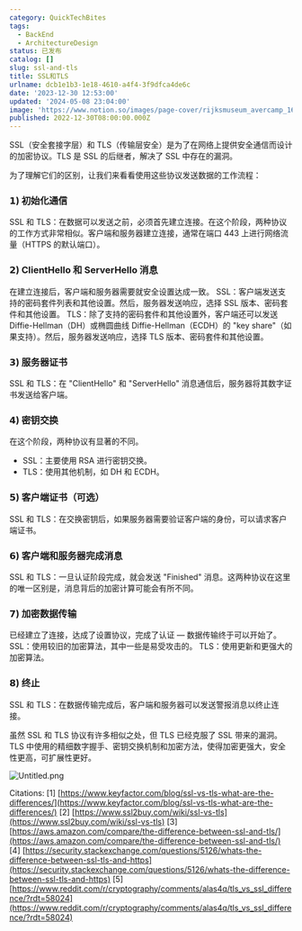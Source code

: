 ```yaml
---
category: QuickTechBites
tags:
  - BackEnd
  - ArchitectureDesign
status: 已发布
catalog: []
slug: ssl-and-tls
title: SSL和TLS
urlname: dcb1e1b3-1e18-4610-a4f4-3f9dfca4de6c
date: '2023-12-30 12:53:00'
updated: '2024-05-08 23:04:00'
image: 'https://www.notion.so/images/page-cover/rijksmuseum_avercamp_1620.jpg'
published: 2022-12-30T08:00:00.000Z
---
```


SSL（安全套接字层）和 TLS（传输层安全）是为了在网络上提供安全通信而设计的加密协议。TLS 是 SSL 的后继者，解决了 SSL 中存在的漏洞。


为了理解它们的区别，让我们来看看使用这些协议发送数据的工作流程：


### 𝟭) 初始化通信


SSL 和 TLS：在数据可以发送之前，必须首先建立连接。在这个阶段，两种协议的工作方式非常相似。客户端和服务器建立连接，通常在端口 443 上进行网络流量（HTTPS 的默认端口）。


### 𝟮) ClientHello 和 ServerHello 消息


在建立连接后，客户端和服务器需要就安全设置达成一致。
SSL：客户端发送支持的密码套件列表和其他设置。然后，服务器发送响应，选择 SSL 版本、密码套件和其他设置。
TLS：除了支持的密码套件和其他设置外，客户端还可以发送 Diffie-Hellman（DH）或椭圆曲线 Diffie-Hellman（ECDH）的 "key share"（如果支持）。然后，服务器发送响应，选择 TLS 版本、密码套件和其他设置。


### 𝟯) 服务器证书


SSL 和 TLS：在 "ClientHello" 和 "ServerHello" 消息通信后，服务器将其数字证书发送给客户端。


### 𝟰) 密钥交换


在这个阶段，两种协议有显著的不同。
- SSL：主要使用 RSA 进行密钥交换。
- TLS：使用其他机制，如 DH 和 ECDH。


### 𝟱) 客户端证书（可选）


SSL 和 TLS：在交换密钥后，如果服务器需要验证客户端的身份，可以请求客户端证书。


### 𝟲) 客户端和服务器完成消息


SSL 和 TLS：一旦认证阶段完成，就会发送 "Finished" 消息。这两种协议在这里的唯一区别是，消息背后的加密计算可能会有所不同。


### 𝟳) 加密数据传输


已经建立了连接，达成了设置协议，完成了认证 — 数据传输终于可以开始了。
SSL：使用较旧的加密算法，其中一些是易受攻击的。
TLS：使用更新和更强大的加密算法。


### 𝟴) 终止


SSL 和 TLS：在数据传输完成后，客户端和服务器可以发送警报消息以终止连接。


虽然 SSL 和 TLS 协议有许多相似之处，但 TLS 已经克服了 SSL 带来的漏洞。TLS 中使用的精细数字握手、密钥交换机制和加密方法，使得加密更强大，安全性更高，可扩展性更好。


![Untitled.png](https://prod-files-secure.s3.us-west-2.amazonaws.com/5d24fe63-e567-4804-86f9-9fdc62e13082/8ff987c5-7f31-4b50-83f5-c69ee7578c4a/Untitled.png?X-Amz-Algorithm=AWS4-HMAC-SHA256&X-Amz-Content-Sha256=UNSIGNED-PAYLOAD&X-Amz-Credential=ASIAZI2LB466743KVOJQ%2F20250412%2Fus-west-2%2Fs3%2Faws4_request&X-Amz-Date=20250412T213331Z&X-Amz-Expires=3600&X-Amz-Security-Token=IQoJb3JpZ2luX2VjEGUaCXVzLXdlc3QtMiJGMEQCIE24rZhzGeB6L5aBNl7TCzOoMuDGQ%2Fc5u%2BMWvfWqmLkuAiBf6d1EuDC47QKZWTBZUDX6iyC1dX6QBzXDAfDAiHbRHSqIBAje%2F%2F%2F%2F%2F%2F%2F%2F%2F%2F8BEAAaDDYzNzQyMzE4MzgwNSIM4SeSZwA%2BW1fxWTnEKtwDRjlOvmcgvcidj3ouqAwEulJKVn7VsWGmK1%2B%2B8%2FJBaYpYqVJ0NQWiPBIe6RBbUa0m%2BABkcgle%2FFglyHGVRzmzT222Gu%2Fxw3FXC7Cu9gkbNURf4FpnDM4Kv4ZIEOYPlv2LBlL%2FmOLF5u2kerC14tpLeKBivrzF%2Fhjq32uU9di3Sig3rgbLVDqXPStxpHC%2BYc13ylxbT6F6lPgvK5o5m0IsrW8COOwrATTQXK92pt52Zq2oGma6yh8xGMXHcJaSmH4SOpgvBr%2Fn7GPOTIPm3drNWz9cuuhH6cRntRiL5iJuvTldgehNhwIrLO5EJ2K8KBAw%2BLvbSJU4Al6tXNcZyezKP8aH4wEuRcsDsVKcT%2FLpIMo%2FQwtc22FC%2BUd8RMxr4mTwAbvOplJ9xyemm9XkN6%2F3tDLUh5EKEf2vTz%2FlkTgfID6z1GSh9aBnUQKhD%2BA20%2BGwHp%2FTsZUZ5%2B%2B%2Fcib4fE0kYnPZQu0miqR%2FywQAjWyYzY%2FMWY%2B6fsJSMs94g%2BiVHH3cxUcIM68zjA4fJGH6t3fhHlO1kbxqk7wZY1ShGrx7p9%2FTtsQgogWxawS6P4P8awZ1T6GV9%2F5tzqJeF0wFZGSX6JW4m9QstGcqR0cpwVfM%2B4ZKkmRP6cg%2FjH9rB4Yw2q7rvwY6pgEf1jhY4%2FjImaeQbYxdDUYd%2Bhia8DBCZRnrhkrrsYehwvMSLWrxcUnYE3e0hdyZ3arNXIuO2LXmeq7yVK7ita7E3Kr7QTvGHF%2FU3jOaDLzvFAMS5v%2Bg5JuozjmMYDmuOl82oJd5znnUrtWDljPe8qrXhmDbslzLW2klrmbkCGyR6lCgo3QpUmELNsqsiLcIc8Dg3UQkLlmbr0hKx9E8soDAIvA0pz59&X-Amz-Signature=dcb34b7a204de0ce78e94fdbced10baff39d9f07ba16cc1d13cce1a2f2cfd54a&X-Amz-SignedHeaders=host&x-id=GetObject)


Citations:
[1] [https://www.keyfactor.com/blog/ssl-vs-tls-what-are-the-differences/](https://www.keyfactor.com/blog/ssl-vs-tls-what-are-the-differences/)
[2] [https://www.ssl2buy.com/wiki/ssl-vs-tls](https://www.ssl2buy.com/wiki/ssl-vs-tls)
[3] [https://aws.amazon.com/compare/the-difference-between-ssl-and-tls/](https://aws.amazon.com/compare/the-difference-between-ssl-and-tls/)
[4] [https://security.stackexchange.com/questions/5126/whats-the-difference-between-ssl-tls-and-https](https://security.stackexchange.com/questions/5126/whats-the-difference-between-ssl-tls-and-https)
[5] [https://www.reddit.com/r/cryptography/comments/alas4q/tls_vs_ssl_difference/?rdt=58024](https://www.reddit.com/r/cryptography/comments/alas4q/tls_vs_ssl_difference/?rdt=58024)

